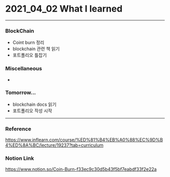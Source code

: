 # 2021_04_02 What I learned



-----
### BlockChain

* Coint burn 정리
* blockchain 관련 책 읽기
* 포트폴리오 틀잡기

### Miscellaneous

* 


### Tomorrow...

* blockchain docs 읽기
* 포트폴리오 작성 시작

-----

### Reference 

<https://www.inflearn.com/course/%ED%81%B4%EB%A0%88%EC%9D%B4%ED%8A%BC/lecture/19237?tab=curriculum>
    
### Notion Link

<https://www.notion.so/Coin-Burn-f33ec9c30d5b43f5bf7eabdf33f2e22a>


